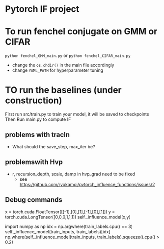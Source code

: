 # Pytorch IF project
# To run fenchel conjugate on GMM or CIFAR

`python fenchel_GMM_main.py` or `python fenchel_CIFAR_main.py`
- change the `os.chdir()` in the main file accordingly
- change `YAML_PATH` for hyperparameter tuning 

# TO run the baselines (under construction)
First run src/train.py to train your model, it will be saved to checkpoints\
Then Run main.py to compute IF


## problems with tracIn
- What should the save_step, max_iter be?

## problemswith  Hvp
- r, recursion_depth, scale, damp in hvp_grad need to be fixed
    - see https://github.com/ryokamoi/pytorch_influence_functions/issues/2

## Debug commands
x = torch.cuda.FloatTensor([[-1],[0],[1],[-1],[0],[1]])
y = torch.cuda.LongTensor([0,0,0,1,1,1])
self._influence_model(x,y)

import numpy as np
idx = np.argwhere(train_labels.cpu() == 3)
self._influence_model(train_inputs, train_labels)[idx]
np.where(self._influence_model(train_inputs, train_labels).squeeze().cpu() > 0.2)
